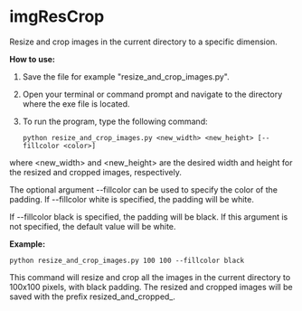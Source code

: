 # imgResCrop
 Resize and crop images in the current directory to a specific dimension.
 
****How to use:****

1. Save the file for example "resize_and_crop_images.py".
2. Open your terminal or command prompt and navigate to the directory where the exe file is located.
3. To run the program, type the following command:

   ```python resize_and_crop_images.py <new_width> <new_height> [--fillcolor <color>]```

where <new_width> and <new_height> are the desired width and height for the resized and cropped images, respectively.

The optional argument --fillcolor can be used to specify the color of the padding. If --fillcolor white is specified, the padding will be white. 

If --fillcolor black is specified, the padding will be black. If this argument is not specified, the default value will be white.


****Example:****

```python resize_and_crop_images.py 100 100 --fillcolor black```

This command will resize and crop all the images in the current directory to 100x100 pixels, with black padding.
The resized and cropped images will be saved with the prefix resized_and_cropped_.
